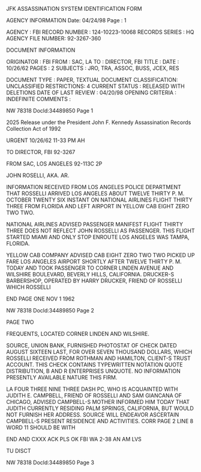 JFK ASSASSINATION SYSTEM
IDENTIFICATION FORM

AGENCY INFORMATION
Date: 04/24/98
Page : 1

AGENCY : FBI
RECORD NUMBER : 124-10223-10068
RECORDS SERIES : HQ
AGENCY FILE NUMBER: 92-3267-360

DOCUMENT INFORMATION

ORIGINATOR : FBI
FROM : SAC, LA
TO : DIRECTOR, FBI
TITLE :
DATE : 10/26/62
PAGES : 2
SUBJECTS : JRO, TRA, ASSOC, BUSS, JCEX, RES

DOCUMENT TYPE : PAPER, TEXTUAL DOCUMENT
CLASSIFICATION: UNCLASSIFIED
RESTRICTIONS: 4
CURRENT STATUS : RELEASED WITH DELETIONS
DATE OF LAST REVIEW : 04/20/98
OPENING CRITERIA : INDEFINITE
COMMENTS :

NW 78318 Docld:34489850 Page 1

2025 Release under the President John F. Kennedy
Assassination Records Collection Act of 1992

URGENT 10/26/62 11-33 PM AH

TO DIRECTOR, FBI 92-3267

FROM SAC, LOS ANGELES 92-113C 2P

JOHN ROSELLI, AKA. AR.

INFORMATION RECEIVED FROM LOS ANGELES POLICE DEPARTMENT
THAT ROSSELLI ARRIVED LOS ANGELES ABOUT TWELVE THIRTY P. M.
OCTOBER TWENTY SIX INSTANT ON NATIONAL AIRLINES FLIGHT THIRTY
THREE FROM FLORIDA AND LEFT AIRPORT IN YELLOW CAB EIGHT ZERO
TWO TWO.

NATIONAL AIRLINES ADVISED PASSENGER MANIFEST FLIGHT
THIRTY THREE DOES NOT REFLECT JOHN ROSSELLI AS PASSENGER.
THIS FLIGHT STARTED MIAMI AND ONLY STOP ENROUTE LOS ANGELES
WAS TAMPA, FLORIDA.

YELLOW CAB COMPANY ADVISED CAB EIGHT ZERO TWO TWO PICKED
UP FARE LOS ANGELES AIRPORT SHORTLY AFTER TWELVE THIRTY P. M.
TODAY AND TOOK PASSENGER TO CORNER LINDEN AVENUE AND WILSHIRE
BOULEVARD, BEVERLY HILLS, CALIFORNIA. DRUCKER-S BARBERSHOP,
OPERATED BY HARRY DRUCKER, FRIEND OF ROSSELLI WHICH ROSSELLI

END PAGE ONE
NOV 1 1962

NW 78318 Docld:34489850 Page 2

PAGE TWO

FREQUENTS, LOCATED CORNER LINDEN AND WILSHIRE.

SOURCE, UNION BANK, FURNISHED PHOTOSTAT OF CHECK DATED
AUGUST SIXTEEN LAST, FOR OVER SEVEN THOUSAND DOLLARS, WHICH
ROSSELLI RECEIVED FROM ROTHMAN AND HAMILTON, CLIENT-S TRUST
ACCOUNT. THIS CHECK CONTAINS TYPEWRITTEN NOTATION QUOTE
DISTRIBUTION, B AND R ENTERPRISES UNQUOTE. NO INFORMATION
PRESENTLY AVAILABLE NATURE THIS FIRM.

LA FOUR THREE NINE THREE DASH PC, WHO IS ACQUAINTED WITH
JUDITH E. CAMPBELL, FRIEND OF ROSSELLI AND SAM GIANCANA OF
CHICAGO, ADVISED CAMPBELL-S MOTHER INFORMED HIM TODAY THAT
JUDITH CURRENTLY RESIDING PALM SPRINGS, CALIFORNIA, BUT
WOULD NOT FURNISH HER ADDRESS. SOURCE WILL ENDEAVOR ASCERTAIN
CAMPBELL-S PRESENT RESIDENCE AND ACTIVITIES.
CORR PAGE 2 LINE 8 WORD 11 SHOULD BE WITH

END AND CXXX ACK PLS
OK FBI WA 2-38 AN AM LVS

TU DISCT

NW 78318 Docld:34489850 Page 3
